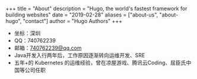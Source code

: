 +++
title = "About"
description = "Hugo, the world's fastest framework for building websites"
date = "2019-02-28"
aliases = ["about-us", "about-hugo", "contact"]
author = "Hugo Authors"
+++

- 坐标：深圳
- QQ：740762239
- 邮箱：740762239@qq.com
- Java开发入行两年后，工作原因逐渐转向运维开发、SRE
- 五年+的 Kubernetes 的运维经验，曾在凉屋游戏、腾讯云Coding、屈臣氏中国等公司任职